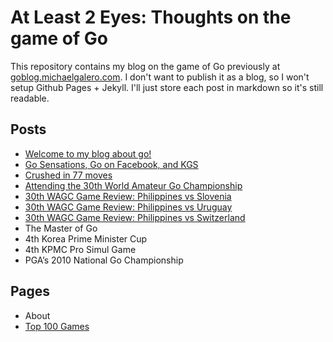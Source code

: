 # At Least 2 Eyes: Thoughts on the game of Go

This repository contains my blog on the game of Go previously at [goblog.michaelgalero.com](#). I don't want to publish it as a blog, so I won't setup Github Pages + Jekyll. I'll just store each post in markdown so it's still readable.

## Posts

* [Welcome to my blog about go!](posts/2008-10-20-welcome-to-my-blog-about-go.md)
* [Go Sensations, Go on Facebook, and KGS](posts/2009-01-29-go-sensations-go-on-facebook-and-kgs.md)
* [Crushed in 77 moves](posts/2009-02-09-crushed-in-77-moves.md)
* [Attending the 30th World Amateur Go Championship](posts/2009-06-04-attending-the-30th-world-amateur-go-championship.md)
* [30th WAGC Game Review: Philippines vs Slovenia](posts/2009-06-04-30th-wagc-game-review-philippines-vs-slovenia.md)
* [30th WAGC Game Review: Philippines vs Uruguay](posts/2009-06-06-30th-wagc-game-review-philippines-vs-uruguay.md)
* [30th WAGC Game Review: Philippines vs Switzerland](posts/2009-06-06-30th-wagc-game-review-philippines-vs-switzerland.md)
* The Master of Go
* 4th Korea Prime Minister Cup
* 4th KPMC Pro Simul Game
* PGA’s 2010 National Go Championship

## Pages

* About
* [Top 100 Games](top-100-games.md)
